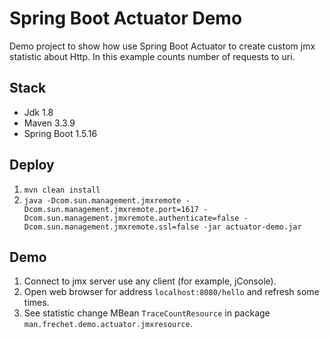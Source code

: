 # Spring Boot Actuator Demo

Demo project to show how use Spring Boot Actuator to create custom jmx statistic about Http.
In this example counts number of requests to uri.

## Stack

* Jdk 1.8
* Maven 3.3.9
* Spring Boot 1.5.16

## Deploy

1. ``mvn clean install``
1. ``java -Dcom.sun.management.jmxremote -Dcom.sun.management.jmxremote.port=1617 -Dcom.sun.management.jmxremote.authenticate=false -Dcom.sun.management.jmxremote.ssl=false -jar actuator-demo.jar``

## Demo

1. Connect to jmx server use any client (for example, jConsole).
1. Open web browser for address ``localhost:8080/hello`` and refresh some times.
1. See statistic change MBean ``TraceCountResource`` in package ``man.frechet.demo.actuator.jmxresource``.
